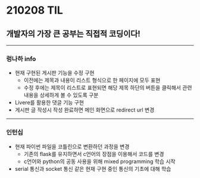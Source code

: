 # 210208 TIL
## 개발자의 가장 큰 공부는 직접적 코딩이다!
------------------------
### 렁나하 info
  * 현재 구현된 게시판 기능을 수정 구현
    * 이전에는 제목과 내용이 리스트 형식으로 한 페이지에 모두 표현
    * 수정 후에는 제목이 리스트로 표현되면 해당 제목 하단의 버튼을 클릭해서 관련 내용을 상세하게 볼 수 있도록 구분
  * Livere를 활용한 댓글 기능 구현 
  * 게시판 글 작성시 작성 완료하면 메인 화면으로 redirect url 변경
-----------------------
### 인턴십
  * 현재 파이썬 파일을 코틀린으로 변환하던 과정을 변경
    * 기존의 flask를 유지하면서 c언어의 장점을 이용해서 코드를 변경
    * c언어와 python의 공동 사용을 위해 mixed programming 학습 시작
  * serial 통신과 socket 통신 같은 현재 구현 중인 통신의 기초에 대해 학습 
